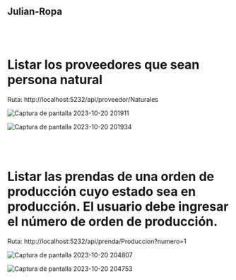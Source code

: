 ## Julian-Ropa 
<br><br>
# Listar los proveedores que sean persona natural

Ruta: http://localhost:5232/api/proveedor/Naturales

![Captura de pantalla 2023-10-20 201911](https://github.com/julianlpz69/Julian-Ropa/assets/131847060/ad11bb78-36c7-4acc-8312-540343e286a5)


![Captura de pantalla 2023-10-20 201934](https://github.com/julianlpz69/Julian-Ropa/assets/131847060/1d28e1be-c016-4d27-b221-e5fe0bccfb7b)



<br><br>
# Listar las prendas de una orden de producción cuyo estado sea en producción. El usuario debe ingresar el número de orden de producción.

Ruta: http://localhost:5232/api/prenda/Produccion?numero=1

![Captura de pantalla 2023-10-20 204807](https://github.com/julianlpz69/Julian-Ropa/assets/131847060/6e17c4c7-cd11-4745-b8c2-1ea7ca2b28cf)


![Captura de pantalla 2023-10-20 204753](https://github.com/julianlpz69/Julian-Ropa/assets/131847060/c400c128-8fc2-4bf5-a7bd-647326071dee)
